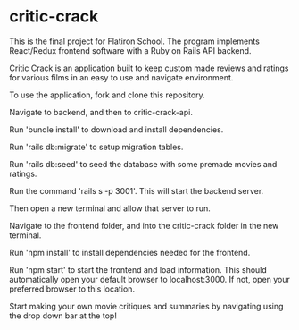 # critic-crack
This is the final project for Flatiron School. The program implements React/Redux frontend software with a Ruby on Rails API backend. 

Critic Crack is an application built to keep custom made reviews and ratings for various films in an easy to use and navigate environment.

To use the application, fork and clone this repository.

Navigate to backend, and then to critic-crack-api.

Run 'bundle install' to download and install dependencies.

Run 'rails db:migrate' to setup migration tables.

Run 'rails db:seed' to seed the database with some premade movies and ratings.

Run the command 'rails s -p 3001'. This will start the backend server.

Then open a new terminal and allow that server to run.

Navigate to the frontend folder, and into the critic-crack folder in the new terminal.

Run 'npm install' to install dependencies needed for the frontend.

Run 'npm start' to start the frontend and load information. This should automatically open your default browser to localhost:3000. If not, open your preferred browser to this location.

Start making your own movie critiques and summaries by navigating using the drop down bar at the top!